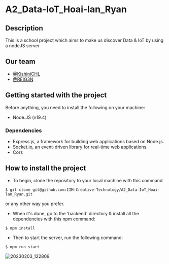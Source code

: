 # A2_Data-IoT_Hoai-lan_Ryan

## Description
This is a school project which aims to make us discover Data & IoT by using a nodeJS server

## Our team
- [@KishiniCHL](https://github.com/KishiniCHL)
- [@REIG3N](https://github.com/REIG3N)


## Getting started with the project

Before anything, you need to install the following on your machine:
- Node.JS (v19.4)

### Dependencies
- Express.js, a framework for building web applications based on Node.js.
- Socket.io, an event-driven library for real-time web applications.
- Cors


## How to install the project

- To begin, clone the repository to your local machine with this command
```shell
$ git clone git@github.com:IIM-Creative-Technology/A2_Data-IoT_Hoai-lan_Ryan.git

```
or any other way you prefer.
- When it's done, go to the 'backend' directory & install all the dependencies with this npm command:
```shell
$ npm install
```
- Then to start the server, run the following command:
```shell
$ npm run start
```

![20230203_122809](https://user-images.githubusercontent.com/108990733/218133638-af64c9e0-b1fb-4f5b-a023-45b3c783db88.jpg)


